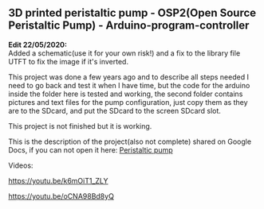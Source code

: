 <h2>3D printed peristaltic pump - OSP2(Open Source Peristaltic Pump) - Arduino-program-controller</h2>

<b>Edit 22/05/2020:</b></br>
Added a schematic(use it for your own risk!) and a fix to the library file UTFT to fix the image if it's inverted.

This project was done a few years ago and to describe all steps needed I need to go back and test it when I have time, but the code for the arduino inside the folder here is tested and working, the second folder contains pictures and text files for the pump configuration, just copy them as they are to the SDcard, and put the SDcard to the screen SDcard slot.

This project is not finished but it is working.

This is the description of the project(also not complete) shared on Google Docs, if you can not open it here: 
<a href="https://docs.google.com/document/d/1LbuHTzObYambpghvvagBYFq4LxzemCzu4StoPfHHYoI/edit?usp=sharing">Peristaltic pump</a>

Videos:

https://youtu.be/k6mOiT1_ZLY

https://youtu.be/oCNA98Bd8yQ
